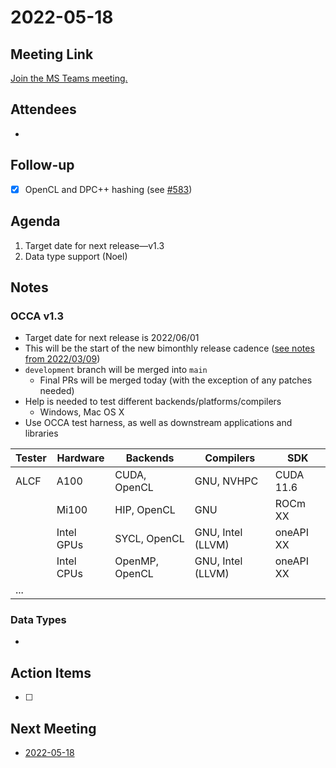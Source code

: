 # 2022-05-18

## Meeting Link

[Join the MS Teams meeting.](https://teams.microsoft.com/l/meetup-join/19%3ameeting_NDBhZmQyMTUtMzEzMy00ZWJkLTkzZDAtMzRiZDg1YWU5OTQ3%40thread.v2/0?context=%7b%22Tid%22%3a%220cfca185-25f7-49e3-8ae7-704d5326e285%22%2c%22Oid%22%3a%22e76e8444-bf17-4212-b407-066369e3264c%22%7d)

## Attendees

- 

## Follow-up

- [x] OpenCL and DPC++ hashing (see [#583](https://github.com/libocca/occa/pull/583))

## Agenda

1. Target date for next release&mdash;v1.3
2. Data type support (Noel)

## Notes

### OCCA v1.3

- Target date for next release is 2022/06/01
- This will be the start of the new bimonthly release cadence ([see notes from 2022/03/09](2022-03-09.md))
- `development` branch will be merged into `main` 
  - Final PRs will be merged today (with the exception of any patches needed)
- Help is needed to test different backends/platforms/compilers
  - Windows, Mac OS X
- Use OCCA test harness, as well as downstream applications and libraries

|  Tester  | Hardware | Backends | Compilers | SDK |
| --- | --- | --- | --- | --- |
| ALCF | A100 | CUDA, OpenCL | GNU, NVHPC | CUDA 11.6 |
|      | Mi100 | HIP, OpenCL | GNU | ROCm XX |
|      | Intel GPUs | SYCL, OpenCL | GNU, Intel (LLVM) | oneAPI XX |
|      | Intel CPUs | OpenMP, OpenCL | GNU, Intel (LLVM) | oneAPI XX |
| ...  |   |   |   |   |

### Data Types

-

## Action Items

- [ ]

## Next Meeting

- [2022-05-18](2022-05-18.md)